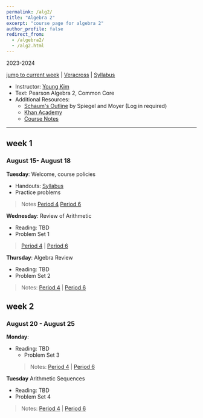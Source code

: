 ```yaml
---
permalink: /alg2/
title: "Algebra 2"
excerpt: "course page for algebra 2"
author_profile: false
redirect_from: 
  - /algebra2/
  - /alg2.html
---
```

2023-2024


[jump to current week](#week-1) | [Veracross](https://accounts.veracross.com/vcs/portals/login) | [Syllabus](/files/alg2/alg2syllabus.pdf)

  * Instructor: [Young Kim](https://yxyzyxy.github.io/)
  * Text: Pearson Algebra 2, Common Core
  * Additional Resources:
    * [Schaum's Outline](https://drive.google.com/file/d/1ukws6VYOhGW4ATlJA-4aA0jrcP24paRJ/view?usp=sharing) by Spiegel and Moyer (Log in required)
    * [Khan Academy](https://www.khanacademy.org/math/algebra-home)
    * [Course Notes](/files/moderngeom.pdf)
  
---

## week 1
### August 15- August 18
**Tuesday**: Welcome, course policies
  * Handouts: [Syllabus](/files/stats/alg2syllabus.pdf)
  * Practice problems
  > Notes [Period 4](/files/alg2/0815234.pdf) [Period 6](/files/alg2/0815236.pdf)

**Wednesday**: Review of Arithmetic
  * Reading: TBD
  * Problem Set 1
  > [Period 4](/files/alg2/0816234.pdf) | [Period 6](/files/alg2/0816236.pdf)
  
**Thursday**: Algebra Review
  * Reading: TBD
  * Problem Set 2
  > Notes: [Period 4](/files/alg2/0817234.pdf) | [Period 6](/files/alg2/0817236.pdf)
   
## week 2
### August 20 - August 25
**Monday**: 
* Reading: TBD
  * Problem Set 3
  > Notes: [Period 4](/files/alg2/0820234.pdf) | [Period 6](/files/alg2/0816236.pdf)

**Tuesday** Arithmetic Sequences
 * Reading: TBD
  * Problem Set 4
  > Notes: [Period 4](/files/alg2/0822234.pdf) | [Period 6](/files/alg2/0822237.pdf)
